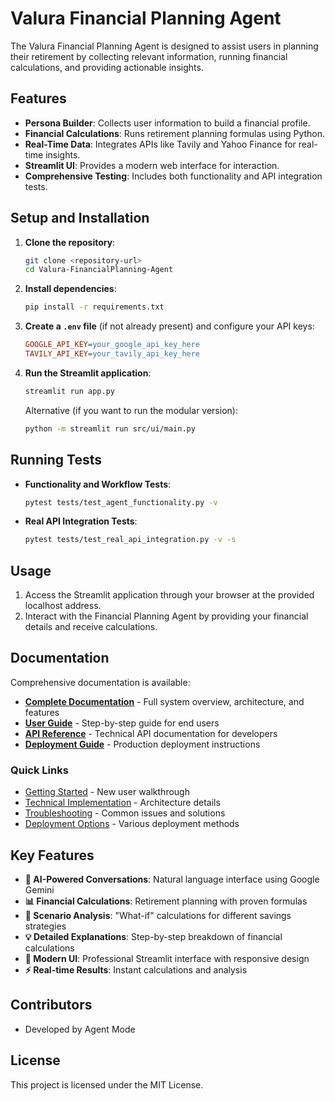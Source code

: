 # Valura Financial Planning Agent

The Valura Financial Planning Agent is designed to assist users in planning their retirement by collecting relevant information, running financial calculations, and providing actionable insights.

## Features

- **Persona Builder**: Collects user information to build a financial profile.
- **Financial Calculations**: Runs retirement planning formulas using Python.
- **Real-Time Data**: Integrates APIs like Tavily and Yahoo Finance for real-time insights.
- **Streamlit UI**: Provides a modern web interface for interaction.
- **Comprehensive Testing**: Includes both functionality and API integration tests.

## Setup and Installation

1. **Clone the repository**:
   ```bash
   git clone <repository-url>
   cd Valura-FinancialPlanning-Agent
   ```

2. **Install dependencies**:
   ```bash
   pip install -r requirements.txt
   ```

3. **Create a `.env` file** (if not already present) and configure your API keys:
   ```ini
   GOOGLE_API_KEY=your_google_api_key_here
   TAVILY_API_KEY=your_tavily_api_key_here
   ```

4. **Run the Streamlit application**:
   ```bash
   streamlit run app.py
   ```
   
   Alternative (if you want to run the modular version):
   ```bash
   python -m streamlit run src/ui/main.py
   ```

## Running Tests

- **Functionality and Workflow Tests**:
  ```bash
  pytest tests/test_agent_functionality.py -v
  ```

- **Real API Integration Tests**:
  ```bash
  pytest tests/test_real_api_integration.py -v -s
  ```

## Usage

1. Access the Streamlit application through your browser at the provided localhost address.
2. Interact with the Financial Planning Agent by providing your financial details and receive calculations.

## Documentation

Comprehensive documentation is available:

- **[Complete Documentation](DOCUMENTATION.md)** - Full system overview, architecture, and features
- **[User Guide](USER_GUIDE.md)** - Step-by-step guide for end users
- **[API Reference](API_REFERENCE.md)** - Technical API documentation for developers
- **[Deployment Guide](DEPLOYMENT_GUIDE.md)** - Production deployment instructions

### Quick Links
- [Getting Started](USER_GUIDE.md#getting-started) - New user walkthrough
- [Technical Implementation](DOCUMENTATION.md#technical-implementation) - Architecture details
- [Troubleshooting](DOCUMENTATION.md#troubleshooting) - Common issues and solutions
- [Deployment Options](DEPLOYMENT_GUIDE.md#deployment-options) - Various deployment methods

## Key Features

- **🤖 AI-Powered Conversations**: Natural language interface using Google Gemini
- **📊 Financial Calculations**: Retirement planning with proven formulas
- **🎯 Scenario Analysis**: "What-if" calculations for different savings strategies
- **💡 Detailed Explanations**: Step-by-step breakdown of financial calculations
- **📱 Modern UI**: Professional Streamlit interface with responsive design
- **⚡ Real-time Results**: Instant calculations and analysis

## Contributors

- Developed by Agent Mode

## License

This project is licensed under the MIT License.
